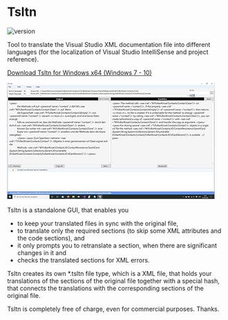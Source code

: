 # Tsltn
![version](https://img.shields.io/badge/version-2.4-blue)

Tool to translate the Visual Studio XML documentation file into different languages (for the localization of Visual Studio IntelliSense and project reference).

[Download Tsltn for Windows x64 (Windows 7 - 10)](https://github.com/FolkerKinzel/Tsltn/releases/tag/2.4)

![Screenshot](screenshot.png)

Tsltn is a standalone GUI, that enables you
* to keep your translated files in sync with the original file,
* to translate only the required sections (to skip some XML attributes and the code sections), and
* it only prompts you to retranslate a section, when there are significant changes in it and
* checks the translated sections for XML errors.

Tsltn creates its own *.tsltn file type, which is a XML file, that holds your translations of the sections of
the original file together with a special hash, that connects the translations with the corresponding sections of
the original file.

Tsltn is completely free of charge, even for commercial purposes. Thanks.



